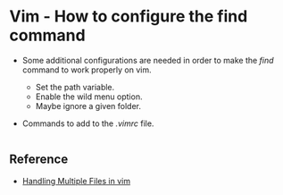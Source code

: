 # Vim - How to configure the find command

- Some additional configurations are needed in order to make the *find* command to work properly on vim.
	- Set the path variable.
	- Enable the wild menu option.
	- Maybe ignore a given folder.

- Commands to add to the *.vimrc* file.
    ```
    ```
	    
## Reference

- [Handling Multiple Files in vim](https://youtu.be/eufFuqZqA7Q) 
